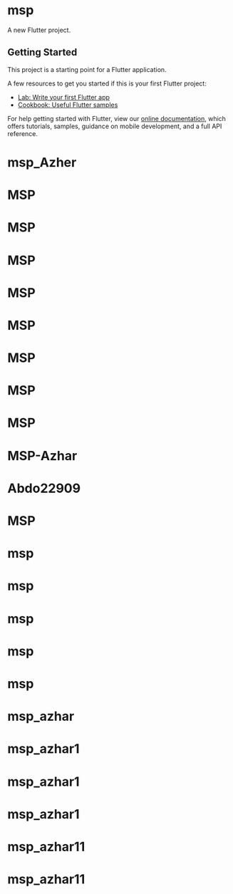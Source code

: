 # msp

A new Flutter project.

## Getting Started

This project is a starting point for a Flutter application.

A few resources to get you started if this is your first Flutter project:

- [Lab: Write your first Flutter app](https://flutter.dev/docs/get-started/codelab)
- [Cookbook: Useful Flutter samples](https://flutter.dev/docs/cookbook)

For help getting started with Flutter, view our
[online documentation](https://flutter.dev/docs), which offers tutorials,
samples, guidance on mobile development, and a full API reference.
# msp_Azher
# MSP
# MSP
# MSP
# MSP
# MSP
# MSP
# MSP
# MSP
# MSP-Azhar
# Abdo22909
# MSP
# msp
# msp
# msp
# msp
# msp
# msp_azhar
# msp_azhar1
# msp_azhar1
# msp_azhar1
# msp_azhar11
# msp_azhar11
